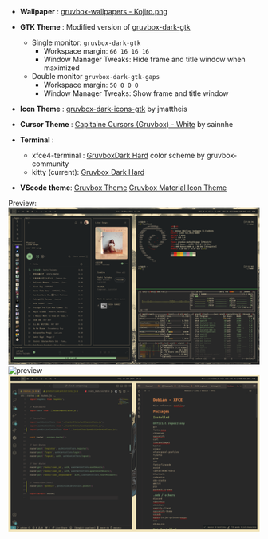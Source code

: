 + **Wallpaper** : [gruvbox-wallpapers - Kojiro.png](https://github.com/AngelJumbo/gruvbox-wallpapers/blob/main/wallpapers/light/Kojiro.png)

+ **GTK Theme** : Modified version of [gruvbox-dark-gtk](https://github.com/jmattheis/gruvbox-dark-gtk)
  + Single monitor: `gruvbox-dark-gtk`
    + Workspace margin: `66 16 16 16`
    + Window Manager Tweaks: Hide frame and title window when maximized 
  + Double monitor `gruvbox-dark-gtk-gaps`
    + Workspace margin: `50 0 0 0`
    + Window Manager Tweaks: Show frame and title window
  
+ **Icon Theme** : [gruvbox-dark-icons-gtk](https://github.com/jmattheis/gruvbox-dark-icons-gtk?tab=readme-ov-file) by jmattheis
  
+ **Cursor Theme** : [Capitaine Cursors (Gruvbox) - White](https://github.com/sainnhe/capitaine-cursors) by sainnhe
  
+ **Terminal** :
  + xfce4-terminal : [GruvboxDark Hard](https://github.com/gruvbox-community/gruvbox-contrib/blob/master/xfce4-terminal/gruvbox-dark-hard.theme) color scheme by gruvbox-community
  + kitty (current): [Gruvbox Dark Hard](https://raw.githubusercontent.com/gruvbox-community/gruvbox-contrib/master/kitty/gruvbox-dark-hard.conf)
    
+ **VScode theme**: [Gruvbox Theme](https://github.com/jdinhify/vscode-theme-gruvbox)
                    [Gruvbox Material Icon Theme](https://github.com/Jonathan-Harty/vscode-material-icon-theme)  

Preview:
![preview](pictures/screenshot-1.png)
![preview](pictures/screenshot-2.png)
![preview](pictures/screenshot-3.png)
